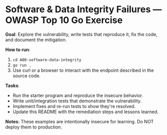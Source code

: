 # Software & Data Integrity Failures — OWASP Top 10 Go Exercise

**Goal**: Explore the vulnerability, write tests that reproduce it, fix the code, and document the mitigation.

**How to run**:
1. `cd A08-software-data-integrity`
2. `go run .`
3. Use curl or a browser to interact with the endpoint described in the source code.

**Tasks**:
- Run the starter program and reproduce the insecure behavior.
- Write unit/integration tests that demonstrate the vulnerability.
- Implement fixes and re-run tests to show they're resolved.
- Update this README with the remediation steps and lessons learned.

**Notes**: These examples are intentionally insecure for learning. Do NOT deploy them to production.
